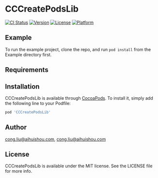 # CCCreatePodsLib

[![CI Status](https://img.shields.io/travis/cong.liu@aihuishou.com/CCCreatePodsLib.svg?style=flat)](https://travis-ci.org/cong.liu@aihuishou.com/CCCreatePodsLib)
[![Version](https://img.shields.io/cocoapods/v/CCCreatePodsLib.svg?style=flat)](https://cocoapods.org/pods/CCCreatePodsLib)
[![License](https://img.shields.io/cocoapods/l/CCCreatePodsLib.svg?style=flat)](https://cocoapods.org/pods/CCCreatePodsLib)
[![Platform](https://img.shields.io/cocoapods/p/CCCreatePodsLib.svg?style=flat)](https://cocoapods.org/pods/CCCreatePodsLib)

## Example

To run the example project, clone the repo, and run `pod install` from the Example directory first.

## Requirements

## Installation

CCCreatePodsLib is available through [CocoaPods](https://cocoapods.org). To install
it, simply add the following line to your Podfile:

```ruby
pod 'CCCreatePodsLib'
```

## Author

cong.liu@aihuishou.com, cong.liu@aihuishou.com

## License

CCCreatePodsLib is available under the MIT license. See the LICENSE file for more info.
